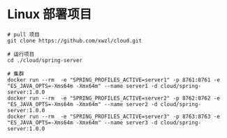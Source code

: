 # Linux 部署项目
    
    # pull 项目
    git clone https://github.com/xwzl/cloud.git
    
    # 运行项目
    cd ./cloud/spring-server
    
    # 集群
    docker run --rm  -e "SPRING_PROFILES_ACTIVE=server1" -p 8761:8761 -e "ES_JAVA_OPTS=-Xms64m -Xmx64m" --name server1 -d cloud/spring-server:1.0.0
    docker run --rm  -e "SPRING_PROFILES_ACTIVE=server2" -p 8762:8762 -e "ES_JAVA_OPTS=-Xms64m -Xmx64m" --name server2 -d cloud/spring-server:1.0.0
    docker run --rm  -e "SPRING_PROFILES_ACTIVE=server3" -p 8763:8763 -e "ES_JAVA_OPTS=-Xms64m -Xmx64m" --name server3 -d cloud/spring-server:1.0.0  